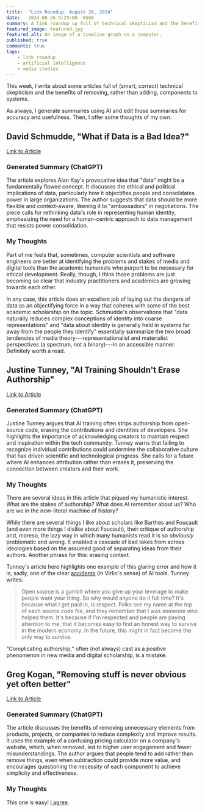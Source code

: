 ```yaml
---
title:  "Link Roundup: August 26, 2024"
date:   2024-08-26 9:29:00 -0500
summary: A link roundup up full of technical skepticism and the benefits of cutting back.
featured_image: featured.jpg
featured_alt: An image of a timeline graph on a computer.
published: true
comments: true
tags:
    - link roundup
    - artificial intelligence
    - media studies
---
```


This week, I write about some articles full of (smart, correct) technical skepticism and the benefits of removing, rather than adding, components to systems.

As always, I generate summaries using AI and edit those summaries for
accuracy and usefulness. Then, I offer some thoughts of my own.

## David Schmudde, "What if Data is a Bad Idea?"

[Link to
Article](https://schmud.de/posts/2024-08-18-data-is-a-bad-idea.html)

### Generated Summary (ChatGPT)

The article explores Alan Kay\'s provocative idea that "data" might be a
fundamentally flawed concept. It discusses the ethical and political
implications of data, particularly how it objectifies people and
consolidates power in large organizations. The author suggests that data
should be more flexible and context-aware, likening it to "ambassadors"
in negotiations. The piece calls for rethinking data\'s role in
representing human identity, emphasizing the need for a human-centric
approach to data management that resists power consolidation.

### My Thoughts

Part of me feels that, sometimes, computer scientists and software
engineers are better at identifying the problems and stakes of media and
digital tools than the academic humanists who purport to be necessary
for ethical development. Really, though, I think those problems are just
becoming so clear that industry practitioners and academics are growing
towards each other.

In any case, this article does an excellent job of laying out the
dangers of data as an objectifying force in a way that coheres with some
of the best academic scholarship on the topic. Schmudde's observations
that "data naturally reduces complex conceptions of identity into coarse
representations" and "data about identity is generally held in systems
far away from the people they identify" essentially summarize the two
broad tendencies of media theory---representationalist and materialist
perspectives (a spectrum, not a binary)---in an accessible manner.
Definitely worth a read.

## Justine Tunney, "AI Training Shouldn't Erase Authorship"

[Link to Article](https://justine.lol/history/)

### Generated Summary (ChatGPT)

Justine Tunney argues that AI training often strips authorship from
open-source code, erasing the contributions and identities of
developers. She highlights the importance of acknowledging creators to
maintain respect and inspiration within the tech community. Tunney warns
that failing to recognize individual contributions could undermine the
collaborative culture that has driven scientific and technological
progress. She calls for a future where AI enhances attribution rather
than erases it, preserving the connection between creators and their
work.

### My Thoughts

There are several ideas in this article that piqued my humanistic
interest. What are the stakes of authorship? What does AI remember about
us? Who are we in the now-literal machine of history?

While there are several things I like about scholars like Barthes and
Foucault (and even more things I dislike about Foucault), their critique
of authorship and, moreso, the lazy way in which many humanists read it
is so *obviously* problematic and wrong. It enabled a cascade of bad
takes from across ideologies based on the assumed good of separating
ideas from their authors. Another phrase for this: erasing context.

Tunney's article here highlights one example of this glaring error and
how it is, sadly, one of the clear
[accidents](https://v2.nl/articles/surfing-the-accident) (in Virlio's
sense) of AI tools. Tunney writes:

> Open source is a gambit where you give up your leverage to make people
> want your thing. So why would anyone do it full time? It\'s because
> what I get paid in, is respect. Folks see my name at the top of each
> source code file, and they remember that I was someone who helped
> them. It\'s because if I\'m respected and people are paying attention
> to me, that it becomes easy to find an honest way to survive in the
> modern economy. In the future, this might in fact become the only way
> to survive.

"Complicating authorship," often (not always) cast as a positive
phenomenon in new media and digital scholarship, is a mistake.

## Greg Kogan, "Removing stuff is never obvious yet often better"

[Link to Article](https://www.gkogan.co/removing-stuff/)

### Generated Summary (ChatGPT)

The article discusses the benefits of removing unnecessary elements from
products, projects, or companies to reduce complexity and improve
results. It uses the example of a confusing pricing calculator on a
company\'s website, which, when removed, led to higher user engagement
and fewer misunderstandings. The author argues that people tend to add
rather than remove things, even when subtraction could provide more
value, and encourages questioning the necessity of each component to
achieve simplicity and effectiveness.

### My Thoughts

This one is easy! [I agree](/posts/2024/08/stay-on-the-bus-or-optimization-is-a-dirty-word/).
